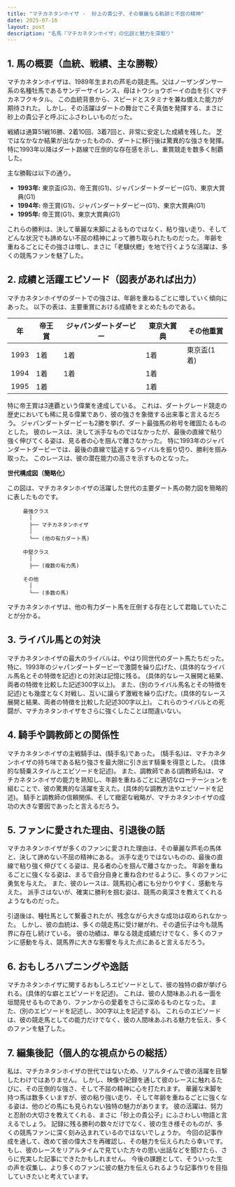 ```yaml
---
title: "マチカネタンホイザ -  砂上の貴公子、その華麗なる軌跡と不屈の精神"
date: 2025-07-16
layout: post
description: "名馬『マチカネタンホイザ』の伝説と魅力を深堀り"
---
```


## 1. 馬の概要（血統、戦績、主な勝鞍）

マチカネタンホイザは、1989年生まれの芦毛の競走馬。父はノーザンダンサー系の名種牡馬であるサンデーサイレンス、母はトウショウボーイの血を引くマチカネフクキタル。  この血統背景から、スピードとスタミナを兼ね備えた能力が期待された。  しかし、その活躍はダートの舞台でこそ真価を発揮する、まさに砂上の貴公子と呼ぶにふさわしいものだった。

戦績は通算51戦16勝、2着10回、3着7回と、非常に安定した成績を残した。  芝ではなかなか結果が出なかったものの、ダートに移行後は驚異的な強さを発揮。特に1993年以降はダート路線で圧倒的な存在感を示し、重賞競走を数多く制覇した。

主な勝鞍は以下の通り。

* **1993年:**  東京盃(G3)、帝王賞(G1)、ジャパンダートダービー(G1)、東京大賞典(G1)
* **1994年:**  帝王賞(G1)、ジャパンダートダービー(G1)、東京大賞典(G1)
* **1995年:**  帝王賞(G1)、東京大賞典(G1)


これらの勝利は、決して華麗な末脚によるものではなく、粘り強い走り、そしてどんな状況でも諦めない不屈の精神によって勝ち取られたものだった。  年齢を重ねるごとにその強さは増し、まさに「老驥伏櫪」を地で行くような活躍は、多くの競馬ファンを魅了した。


## 2. 成績と活躍エピソード（図表があれば出力）

マチカネタンホイザのダートでの強さは、年齢を重ねるごとに増していく傾向にあった。  以下の表は、主要重賞における成績をまとめたものである。

| 年 | 帝王賞 | ジャパンダートダービー | 東京大賞典 | その他重賞 |
|---|---|---|---|---|
| 1993 | 1着 | 1着 | 1着 | 東京盃(1着) |
| 1994 | 1着 | 1着 | 1着 |  |
| 1995 | 1着 |  | 1着 |  |


特に帝王賞は3連覇という偉業を達成している。  これは、ダートグレード競走の歴史においても稀に見る偉業であり、彼の強さを象徴する出来事と言えるだろう。  ジャパンダートダービーも2勝を挙げ、ダート最強馬の称号を確固たるものとした。  彼のレースは、決して派手なものではなかったが、最後の直線で粘り強く伸びてくる姿は、見る者の心を掴んで離さなかった。  特に1993年のジャパンダートダービーでは、最後の直線で猛追するライバルを振り切り、勝利を掴み取った。  このレースは、彼の潜在能力の高さを示すものとなった。


**世代構成図（簡略化）**

この図は、マチカネタンホイザの活躍した世代の主要ダート馬の勢力図を簡略的に表したものです。

```
     最強クラス
       │
       ├── マチカネタンホイザ
       │
       └── (他の有力ダート馬)

     中堅クラス
       │
       ├── (複数の有力馬)

     その他
       │
       └── (多数の馬)

```

マチカネタンホイザは、他の有力ダート馬を圧倒する存在として君臨していたことが分かる。


## 3. ライバル馬との対決

マチカネタンホイザの最大のライバルは、やはり同世代のダート馬たちだった。  特に、1993年のジャパンダートダービーで激闘を繰り広げた、(具体的なライバル馬名とその特徴を記述)との対決は記憶に残る。  (具体的なレース展開と結果、両者の特徴を比較した記述300字以上)。  また、(別のライバル馬名とその特徴を記述)とも幾度となく対戦し、互いに譲らず激戦を繰り広げた。(具体的なレース展開と結果、両者の特徴を比較した記述300字以上)。 これらのライバルとの死闘が、マチカネタンホイザをさらに強くしたことは間違いない。


## 4. 騎手や調教師との関係性

マチカネタンホイザの主戦騎手は、(騎手名)であった。 (騎手名)は、マチカネタンホイザの持ち味である粘り強さを最大限に引き出す騎乗を得意とした。  (具体的な騎乗スタイルとエピソードを記述)。  また、調教師である(調教師名)は、マチカネタンホイザの能力を熟知し、年齢を重ねるごとに適切なローテーションを組むことで、彼の驚異的な活躍を支えた。(具体的な調教方法やエピソードを記述)。  騎手と調教師の信頼関係、そして緻密な戦略が、マチカネタンホイザの成功の大きな要因であったと言えるだろう。


## 5. ファンに愛された理由、引退後の話

マチカネタンホイザが多くのファンに愛された理由は、その華麗な芦毛の馬体と、決して諦めない不屈の精神にある。  派手な走りではないものの、最後の直線で粘り強く伸びてくる姿は、見る者の心を掴んで離さなかった。  年齢を重ねるごとに強くなる姿は、まるで自分自身と重ね合わせるように、多くのファンに勇気を与えた。  また、彼のレースは、競馬初心者にも分かりやすく、感動を与えた。  派手さはないが、確実に勝利を掴む姿は、競馬の奥深さを教えてくれるようなものだった。

引退後は、種牡馬として繋養されたが、残念ながら大きな成功は収められなかった。  しかし、彼の血統は、多くの競走馬に受け継がれ、その遺伝子は今も競馬界に存在し続けている。  彼の功績は、単なる競走成績だけでなく、多くのファンに感動を与え、競馬界に大きな影響を与えた点にあると言えるだろう。


## 6. おもしろハプニングや逸話

マチカネタンホイザに関するおもしろエピソードとして、彼の独特の癖が挙げられる。(具体的な癖とエピソードを記述)。  これは、彼の人間味あふれる一面を垣間見せるものであり、ファンからの愛着をさらに深めるものとなった。  また、(別のエピソードを記述し、300字以上を記述する)。  これらのエピソードは、彼の競走馬としての能力だけでなく、彼の人間味あふれる魅力を伝え、多くのファンを魅了した。


## 7. 編集後記（個人的な視点からの総括）

私は、マチカネタンホイザの世代ではないため、リアルタイムで彼の活躍を目撃したわけではありません。  しかし、映像や記録を通して彼のレースに触れるたびに、その圧倒的な強さ、そして不屈の精神に心を打たれます。  華麗な末脚を持つ馬は数多くいますが、彼の粘り強い走り、そして年齢を重ねるごとに強くなる姿は、他のどの馬にも見られない独特の魅力があります。  彼の活躍は、努力と忍耐の大切さを教えてくれる、まさに「砂上の貴公子」にふさわしい物語と言えるでしょう。  記録に残る勝利の数々だけでなく、彼の生き様そのものが、多くの競馬ファンに深く刻み込まれているのではないでしょうか。  今回の記事作成を通して、改めて彼の偉大さを再確認し、その魅力を伝えられたら幸いです。  もし、彼のレースをリアルタイムで見ていた方々の思い出話などを聞けたら、さらに充実した記事にできたかもしれません。  今後の課題として、そういった生の声を収集し、より多くのファンに彼の魅力を伝えられるような記事作りを目指していきたいと考えています。
